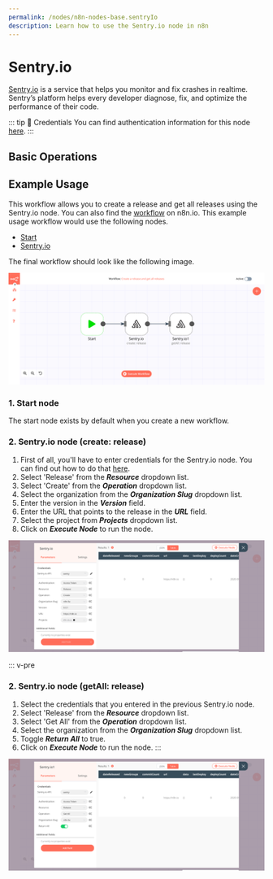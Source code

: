```yaml
---
permalink: /nodes/n8n-nodes-base.sentryIo
description: Learn how to use the Sentry.io node in n8n
---
```


# Sentry.io

[Sentry.io](https://sentry.io) is a service that helps you monitor and fix crashes in realtime. Sentry’s platform helps every developer diagnose, fix, and optimize the performance of their code.

::: tip 🔑 Credentials
You can find authentication information for this node [here](../../../credentials/SentryIo/README.md).
:::

## Basic Operations

<Resource node="n8n-nodes-base.sentryIo" />

## Example Usage

This workflow allows you to create a release and get all releases using the Sentry.io node. You can also find the [workflow](https://n8n.io/workflows/643) on n8n.io. This example usage workflow would use the following nodes.
- [Start](../../core-nodes/Start/README.md)
- [Sentry.io]()

The final workflow should look like the following image.

![A workflow with the Sentry.io node](./workflow.png)

### 1. Start node

The start node exists by default when you create a new workflow.

### 2. Sentry.io node (create: release)

1. First of all, you'll have to enter credentials for the Sentry.io node. You can find out how to do that [here](../../../credentials/SentryIo/README.md).
2. Select 'Release' from the ***Resource*** dropdown list.
3. Select 'Create' from the ***Operation*** dropdown list.
4. Select the organization from the ***Organization Slug*** dropdown list.
5. Enter the version in the ***Version*** field.
6. Enter the URL that points to the release in the ***URL*** field.
7. Select the project from ***Projects*** dropdown list.
8. Click on ***Execute Node*** to run the node.

![Using the Sentry.io node to create a release](./Sentry.io_node.png)


::: v-pre
### 2. Sentry.io node (getAll: release)

1. Select the credentials that you entered in the previous Sentry.io node.
2. Select 'Release' from the ***Resource*** dropdown list.
3. Select 'Get All' from the ***Operation*** dropdown list.
4. Select the organization from the ***Organization Slug*** dropdown list.
5. Toggle ***Return All*** to true.
6. Click on ***Execute Node*** to run the node.
:::

![Using the Sentry.io node to get all releases](./Sentry.io1_node.png)
